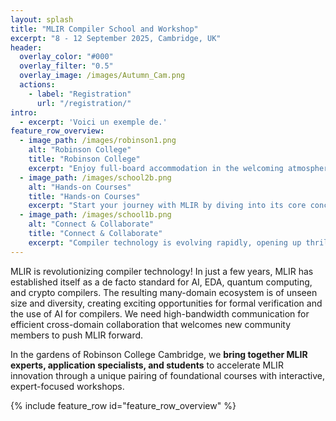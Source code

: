 ```yaml
---
layout: splash
title: "MLIR Compiler School and Workshop"
excerpt: "8 - 12 September 2025, Cambridge, UK"
header:
  overlay_color: "#000"
  overlay_filter: "0.5"
  overlay_image: /images/Autumn_Cam.png
  actions:
    - label: "Registration"
      url: "/registration/"
intro:
  - excerpt: 'Voici un exemple de.'
feature_row_overview:
  - image_path: /images/robinson1.png
    alt: "Robinson College"
    title: "Robinson College"
    excerpt: "Enjoy full-board accommodation in the welcoming atmosphere of Robinson College—ideally located between the historic city center and the Computer Science Department. With its stunning gardens, peaceful setting and fully-equiped conference building, a place **perfect to focus, connect, and learn**."
  - image_path: /images/school2b.png
    alt: "Hands-on Courses"
    title: "Hands-on Courses"
    excerpt: "Start your journey with MLIR by diving into its core concepts and infrastructure. Our introductory course will guide you through the fundamentals of SSA, operator lowering, and dialect definition. By the end, **these essential building blocks will no longer be mysteries**—they’ll be tools you use with confidence."
  - image_path: /images/school1b.png
    alt: "Connect & Collaborate"
    title: "Connect & Collaborate"
    excerpt: "Compiler technology is evolving rapidly, opening up thrilling frontiers—from **scheduling languages** and **formal methods** to **hardware verification** and **cutting-edge backend development**. Our lineup of invited talks brings together leading experts from academia and industry. Gain insights into the latest research and real-world applications!"
---
```



MLIR is revolutionizing compiler technology! In just a few years, MLIR has established itself as a de facto standard for AI, EDA, quantum computing, and crypto compilers. The resulting many-domain ecosystem is of unseen size and diversity, creating exciting opportunities for formal verification and the use of AI for compilers. We need high-bandwidth communication for efficient cross-domain collaboration that welcomes new community members to push MLIR forward.

In the gardens of Robinson College Cambridge, we **bring together MLIR experts, application specialists, and students** to accelerate MLIR innovation through a unique pairing of foundational courses with interactive, expert-focused workshops.

{% include feature_row id="feature_row_overview" %}

